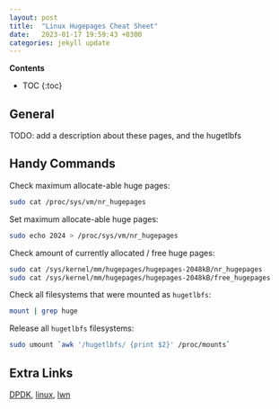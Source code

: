 ```yaml
---
layout: post
title:  "Linux Hugepages Cheat Sheet"
date:   2023-01-17 19:59:43 +0300
categories: jekyll update
---
```


**Contents**
* TOC
{:toc}
## General

TODO: add a description about these pages, and the hugetlbfs

## Handy Commands

Check maximum allocate-able huge pages:

```bash
sudo cat /proc/sys/vm/nr_hugepages
```

Set maximum allocate-able huge pages:

```bash
sudo echo 2024 > /proc/sys/vm/nr_hugepages
```

Check amount of currently allocated / free huge pages:

```bash
sudo cat /sys/kernel/mm/hugepages/hugepages-2048kB/nr_hugepages
sudo cat /sys/kernel/mm/hugepages/hugepages-2048kB/free_hugepages
```

Check all filesystems that were mounted as `hugetlbfs`:

```bash
mount | grep huge
```

Release all `hugetlbfs` filesystems:

```bash
sudo umount `awk '/hugetlbfs/ {print $2}' /proc/mounts`
```

## Extra Links

[DPDK][dpdk-link], [linux][linux-hugetlb-reserve], [lwn][lwn]


[dpdk-link]: https://doc.dpdk.org/guides-17.02/linux_gsg/nic_perf_intel_platform.html
[linux-hugetlb-reserve]: https://www.kernel.org/doc/html/v5.0/vm/hugetlbfs_reserv.html
[lwn]: https://lwn.net/Articles/375096/#:~:text=Hugetlbfs%20is%20a%20bare%20interface,backing%20regions%20with%20huge%20pages.
